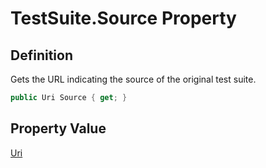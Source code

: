 # TestSuite.Source Property
## Definition

Gets the URL indicating the source of the original test suite.

```c#
public Uri Source { get; }
```

## Property Value

[Uri](https://learn.microsoft.com/en-gb/dotnet/api/System.Uri)
